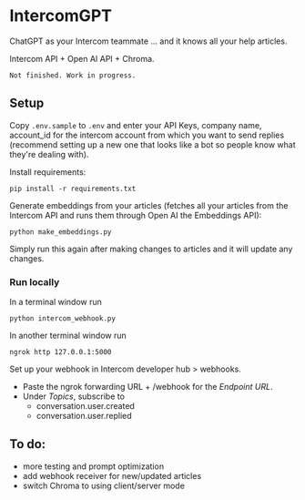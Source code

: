 # IntercomGPT

ChatGPT as your Intercom teammate ... and it knows all your help articles.

Intercom API + Open AI API + Chroma.

    Not finished. Work in progress.

## Setup

Copy `.env.sample` to `.env` and enter your API Keys, company name, account_id for the intercom account from which you want to send replies (recommend setting up a new one that looks like a bot so people know what they're dealing with).

Install requirements:

    pip install -r requirements.txt

Generate embeddings from your articles (fetches all your articles from the Intercom API and runs them through Open AI the Embeddings API):

    python make_embeddings.py

Simply run this again after making changes to articles and it will update any changes.

### Run locally

In a terminal window run

    python intercom_webhook.py

In another terminal window run

    ngrok http 127.0.0.1:5000

Set up your webhook in Intercom developer hub > webhooks.

- Paste the ngrok forwarding URL + /webhook for the _Endpoint URL_.
- Under _Topics_, subscribe to
  - conversation.user.created
  - conversation.user.replied

## To do:

- more testing and prompt optimization
- add webhook receiver for new/updated articles
- switch Chroma to using client/server mode
